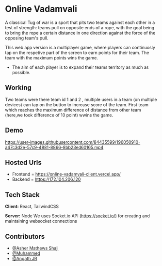 
# Online Vadamvali

A classical Tug of war is a sport that pits two teams against each other in a test of strength: teams pull on opposite ends of a rope, with the goal being to bring the rope a certain distance in one direction against the force of the opposing team's pull.

This web app version is a multiplayer game, where players can continuosly tap on the respetive part of the screen to earn points for their team. The team with the maximum points wins the game. 

- The aim of each player is to expand their teams territory as much as possible.

## Working
Two teams were there team id 1 and 2 , multiple users in a team (on multiple devices) can tap on the button to increase score of the team.
First team which reaches the maximum difference of distance from other team (here,we took difference of 10 point) wwins the game. 



## Demo

https://user-images.githubusercontent.com/84435599/196050910-a47c3d2e-57c9-4881-8866-8bb23ed60165.mp4

## Hosted Urls
- Frontend = https://online-vadamvali-client.vercel.app/
- Backend = https://172.104.206.120 
## Tech Stack


**Client:** React, TailwindCSS

**Server:** Node
 We uses Socket.io API (https://socket.io/) for creating and maintaining websocket connections 

## Contributors

- [@Asher Mathews Shaji](https://github.com/Asher-MS)
- [@Muhammed](https://github.com/muhammed-mizaj)
- [@Angath JR](https://github.com/angathjr)


